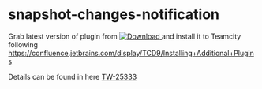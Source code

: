 # snapshot-changes-notification

 
Grab latest version of plugin from [ ![Download](https://api.bintray.com/packages/pwielgolaski/generic/snapshot-changes-notification/images/download.svg) ](https://bintray.com/pwielgolaski/generic/snapshot-changes-notification/_latestVersion)
and install it to Teamcity following https://confluence.jetbrains.com/display/TCD9/Installing+Additional+Plugins

Details can be found in here [TW-25333](https://youtrack.jetbrains.com/issue/TW-25333)